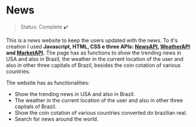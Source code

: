 <h1> News </h1>

> Status: Complete ✔️

This is a news website to keep the users updated with the news. To it's creation I used
**Javascript, HTML, CSS e three APIs: <a href="https://gnews.io/docs/v" target="_blank">NewsAPI</a>, <a href="https://www.weatherapi.com/docs/" target="_blank">WeatherAPI</a> and <a href="https://docs.awesomeapi.com.br/api-de-moedas" target="_blank">MarketAPI</a>.**
The page has as functions to show the trending news in USA and also in Brazil, the weather in the current location of the user and also in other three capitals of Brazil, besides the coin cotation of various countries.

The website has as functionalities:
* Show the trending news in USA and also in Brazil.
* The weather in the current location of the user and also in other three capitals of Brazil.
* Show the coin cotation of various countries converted do brazilian real. 
* Search for news around the world.
